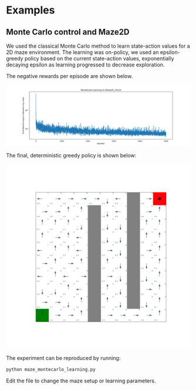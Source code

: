 # Examples

## Monte Carlo control and Maze2D

We used the classical Monte Carlo method to learn state-action values for a 2D maze environment. The learning was on-policy, we used an epsilon-greedy policy based on the current state-action values, exponentially decaying epsilon as learning progressed to decrease exploration. 

The negative rewards per episode are shown below.

![reward line plot](assets/plots/MonteCarlo_Maze2D_10x10_learning_rewards.png)

The final, deterministic greedy policy is shown below:

![maze policy](assets/plots/MonteCarlo_Maze2D_10x10_learned_policy.png)

The experiment can be reproduced by running:

```bash
python maze_montecarlo_learning.py
```

Edit the file to change the maze setup or learning parameters.